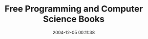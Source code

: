 ---
date: 2004-12-05 00:11:38
link:
  source: delicious
  source_url: https://del.icio.us/roytang
  text: Free Programming and Computer Science Books
  url: http://techbooksforfree.com/
slug: free-programming-and-computer-science-books
source: delicious
tags:
- books
- tech
title: Free Programming and Computer Science Books
---
